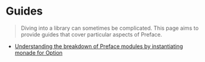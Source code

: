 # Guides

> Diving into a library can sometimes be complicated. This page aims
> to provide guides that cover particular aspects of Preface.

- [Understanding the breakdown of Preface modules by instantiating
  monade for Option](option_instantiation.md)

